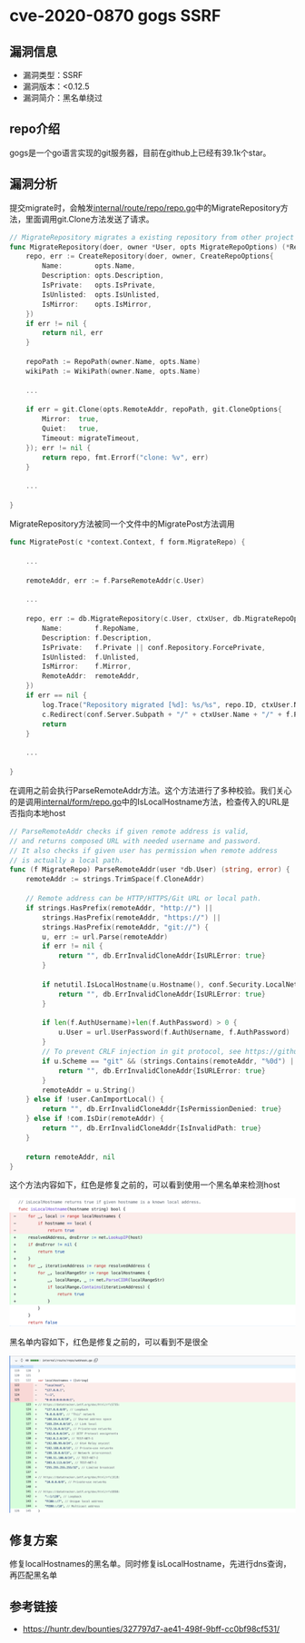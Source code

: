 # cve-2020-0870 gogs SSRF

## 漏洞信息
- 漏洞类型：SSRF
- 漏洞版本：<0.12.5
- 漏洞简介：黑名单绕过

## repo介绍
gogs是一个go语言实现的git服务器，目前在github上已经有39.1k个star。

## 漏洞分析

提交migrate时，会触发[internal/route/repo/repo.go](https://github.com/gogs/gogs/blob/509a392272a2ba2bde9d64bf5a55a58d0eadccc4/internal/db/repo.go#L757)中的MigrateRepository方法，里面调用git.Clone方法发送了请求。

```go
// MigrateRepository migrates a existing repository from other project hosting.
func MigrateRepository(doer, owner *User, opts MigrateRepoOptions) (*Repository, error) {
	repo, err := CreateRepository(doer, owner, CreateRepoOptions{
		Name:        opts.Name,
		Description: opts.Description,
		IsPrivate:   opts.IsPrivate,
		IsUnlisted:  opts.IsUnlisted,
		IsMirror:    opts.IsMirror,
	})
	if err != nil {
		return nil, err
	}

	repoPath := RepoPath(owner.Name, opts.Name)
	wikiPath := WikiPath(owner.Name, opts.Name)

	...
  
	if err = git.Clone(opts.RemoteAddr, repoPath, git.CloneOptions{
		Mirror:  true,
		Quiet:   true,
		Timeout: migrateTimeout,
	}); err != nil {
		return repo, fmt.Errorf("clone: %v", err)
	}
  
	...
  
}
```

MigrateRepository方法被同一个文件中的MigratePost方法调用

```go
func MigratePost(c *context.Context, f form.MigrateRepo) {
	
	...
	
	remoteAddr, err := f.ParseRemoteAddr(c.User)

	...

	repo, err := db.MigrateRepository(c.User, ctxUser, db.MigrateRepoOptions{
		Name:        f.RepoName,
		Description: f.Description,
		IsPrivate:   f.Private || conf.Repository.ForcePrivate,
		IsUnlisted:  f.Unlisted,
		IsMirror:    f.Mirror,
		RemoteAddr:  remoteAddr,
	})
	if err == nil {
		log.Trace("Repository migrated [%d]: %s/%s", repo.ID, ctxUser.Name, f.RepoName)
		c.Redirect(conf.Server.Subpath + "/" + ctxUser.Name + "/" + f.RepoName)
		return
	}

	...
	
}
```

在调用之前会执行ParseRemoteAddr方法。这个方法进行了多种校验。我们关心的是调用[internal/form/repo.go](https://github.com/gogs/gogs/blob/714383a063f64fcc7c6a458182c4f9cf5a46df66/internal/form/repo.go)中的IsLocalHostname方法，检查传入的URL是否指向本地host

```go
// ParseRemoteAddr checks if given remote address is valid,
// and returns composed URL with needed username and password.
// It also checks if given user has permission when remote address
// is actually a local path.
func (f MigrateRepo) ParseRemoteAddr(user *db.User) (string, error) {
	remoteAddr := strings.TrimSpace(f.CloneAddr)

	// Remote address can be HTTP/HTTPS/Git URL or local path.
	if strings.HasPrefix(remoteAddr, "http://") ||
		strings.HasPrefix(remoteAddr, "https://") ||
		strings.HasPrefix(remoteAddr, "git://") {
		u, err := url.Parse(remoteAddr)
		if err != nil {
			return "", db.ErrInvalidCloneAddr{IsURLError: true}
		}

		if netutil.IsLocalHostname(u.Hostname(), conf.Security.LocalNetworkAllowlist) {
			return "", db.ErrInvalidCloneAddr{IsURLError: true}
		}

		if len(f.AuthUsername)+len(f.AuthPassword) > 0 {
			u.User = url.UserPassword(f.AuthUsername, f.AuthPassword)
		}
		// To prevent CRLF injection in git protocol, see https://github.com/gogs/gogs/issues/6413
		if u.Scheme == "git" && (strings.Contains(remoteAddr, "%0d") || strings.Contains(remoteAddr, "%0a")) {
			return "", db.ErrInvalidCloneAddr{IsURLError: true}
		}
		remoteAddr = u.String()
	} else if !user.CanImportLocal() {
		return "", db.ErrInvalidCloneAddr{IsPermissionDenied: true}
	} else if !com.IsDir(remoteAddr) {
		return "", db.ErrInvalidCloneAddr{IsInvalidPath: true}
	}

	return remoteAddr, nil
}
```

这个方法内容如下，红色是修复之前的，可以看到使用一个黑名单来检测host

![image](images/2.png)

黑名单内容如下，红色是修复之前的，可以看到不是很全

![image](images/1.png)



## 修复方案

修复localHostnames的黑名单。同时修复isLocalHostname，先进行dns查询，再匹配黑名单



## 参考链接

- https://huntr.dev/bounties/327797d7-ae41-498f-9bff-cc0bf98cf531/